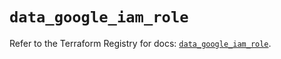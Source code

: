 # `data_google_iam_role`

Refer to the Terraform Registry for docs: [`data_google_iam_role`](https://registry.terraform.io/providers/hashicorp/google-beta/6.21.0/docs/data-sources/google_iam_role).
